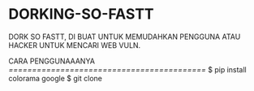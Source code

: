 # DORKING-SO-FASTT
DORK SO FASTT, DI BUAT UNTUK MEMUDAHKAN PENGGUNA ATAU HACKER UNTUK MENCARI WEB VULN.


CARA PENGGUNAAANYA
*==========================================*
$ pip install colorama google
$ git clone
